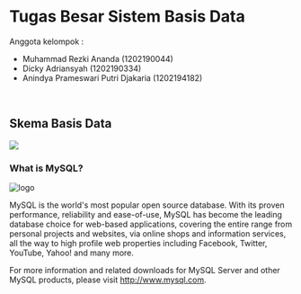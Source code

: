 # Tugas Besar Sistem Basis Data

Anggota kelompok :
- Muhammad Rezki Ananda (1202190044)
- Dicky Adriansyah (1202190334)
- Anindya Prameswari Putri Djakaria (1202194182)
<br>

## Skema Basis Data
![](https://raw.githubusercontent.com/newbiexpert/MySQL-TubesBasdat/main/Files/MySQL%20Designer.png)
<br>

### What is MySQL?
![logo](https://www.mysql.com/common/logos/logo-mysql-170x115.png)

MySQL is the world's most popular open source database. With its proven performance, reliability and ease-of-use, MySQL has become the leading database choice for web-based applications, covering the entire range from personal projects and websites, via online shops and information services, all the way to high profile web properties including Facebook, Twitter, YouTube, Yahoo! and many more.

For more information and related downloads for MySQL Server and other MySQL products, please visit http://www.mysql.com.